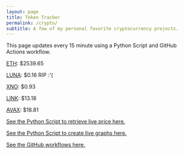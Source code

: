 ```yaml
---
layout: page
title: Token Tracker
permalink: /crypto/
subtitle: A few of my personal favorite cryptocurrency projects.
---
```


 This page updates every 15 minute using a Python Script and GitHub Actions workflow.


<!--BEGINCRYPTOINPUT-->
[ETH](https://smfxfc.github.io/crypto/eth.html): $2539.65

[LUNA](https://smfxfc.github.io/crypto/luna.html): $0.16 RIP :'(

[XNO](https://smfxfc.github.io/crypto/xno.html): $0.93

[LINK](https://smfxfc.github.io/crypto/link.html): $13.18

[AVAX](https://smfxfc.github.io/crypto/avax.html): $18.81

<!--ENDCRYPTOINPUT-->
 
 
[See the Python Script to retrieve live price here.](https://github.com/smfxfc/smfxfc.github.io/blob/master/src/get_cryptos.py)

[See the Python Script to create live graphs here.](https://github.com/smfxfc/smfxfc.github.io/blob/master/src/graph_crypto.py)

[See the GitHub workflows here.](https://github.com/smfxfc/smfxfc.github.io/blob/master/.github/workflows/)
